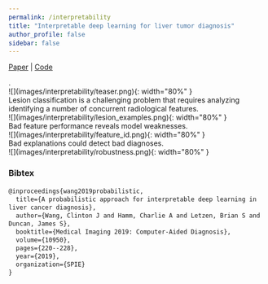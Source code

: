 ```yaml
---
permalink: /interpretability
title: "Interpretable deep learning for liver tumor diagnosis"
author_profile: false
sidebar: false
---
```


[Paper](https://doi.org/10.1007/978-3-030-59713-9_72) \| [Code](https://github.com/clintonjwang/spatial-intensity-transforms)

<figcaption>.</figcaption>
![](images/interpretability/teaser.png){: width="80%" }

<figcaption>Lesion classification is a challenging problem that requires analyzing identifying a number of concurrent radiological features.</figcaption>
![](images/interpretability/lesion_examples.png){: width="80%" }

<figcaption>Bad feature performance reveals model weaknesses.</figcaption>
![](images/interpretability/feature_id.png){: width="80%" }

<figcaption>Bad explanations could detect bad diagnoses.</figcaption>
![](images/interpretability/robustness.png){: width="80%" }

### Bibtex

```
@inproceedings{wang2019probabilistic,
  title={A probabilistic approach for interpretable deep learning in liver cancer diagnosis},
  author={Wang, Clinton J and Hamm, Charlie A and Letzen, Brian S and Duncan, James S},
  booktitle={Medical Imaging 2019: Computer-Aided Diagnosis},
  volume={10950},
  pages={220--228},
  year={2019},
  organization={SPIE}
}
```